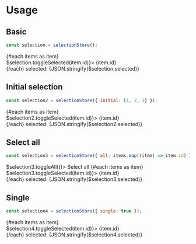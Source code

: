 <script lang="ts">
	import Preview from '$lib/components/Preview.svelte';
	import Checkbox from '$lib/components/Checkbox.svelte';
	import Radio from '$lib/components/Radio.svelte';

	import selectionStore from '$lib/stores/selectionStore';

  const items = Array.from({ length: 5 }).map((_,i) => {
    return {
      id: i + 1
    }
  });

  const selection = selectionStore()
  const selection2 = selectionStore({ initial: [3,4,5]})
  const selection3 = selectionStore({ all: items.map(item => item.id)});
  const selection4 = selectionStore({ single: true });
</script>

<h1>Usage</h1>

<h2>Basic</h2>

```js
const selection = selectionStore();
```

<Preview>
  {#each items as item}
    <div>
      <Checkbox checked={$selection.isSelected(item.id)} on:change={() => $selection.toggleSelected(item.id)}>
        {item.id}
      </Checkbox>
    </div>
  {/each}
  selected: {JSON.stringify($selection.selected)}
</Preview>

<h2>Initial selection</h2>

```js
const selection2 = selectionStore({ initial: [1, 2, 3] });
```

<Preview>
  {#each items as item}
    <div>
      <Checkbox checked={$selection2.isSelected(item.id)} on:change={() => $selection2.toggleSelected(item.id)}>
        {item.id}
      </Checkbox>
    </div>
  {/each}
  selected: {JSON.stringify($selection2.selected)}
</Preview>

<h2>Select all</h2>

```js
const selection3 = selectionStore({ all: items.map((item) => item.id) });
```

<Preview>
  <Checkbox checked={$selection3.isAnySelected()} indeterminate={!$selection3.isAllSelected()} on:change={() => $selection3.toggleAll()}>
    Select all
  </Checkbox>
  {#each items as item}
    <div>
      <Checkbox checked={$selection3.isSelected(item.id)} on:change={() => $selection3.toggleSelected(item.id)}>
        {item.id}
      </Checkbox>
    </div>
  {/each}
  selected: {JSON.stringify($selection3.selected)}
</Preview>

<h2>Single</h2>

```js
const selection4 = selectionStore({ single: true });
```

<Preview>
  {#each items as item}
    <div>
      <Radio group={$selection4.selected} value={item.id} on:change={() => $selection4.toggleSelected(item.id)}>
        {item.id}
      </Radio>
    </div>
  {/each}
  selected: {JSON.stringify($selection4.selected)}
</Preview>
